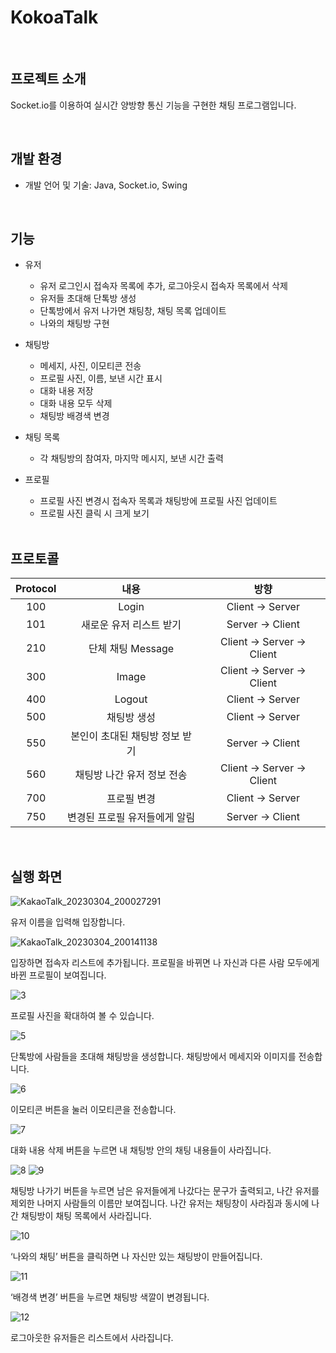 # KokoaTalk


<br>

## 프로젝트 소개

Socket.io를 이용하여 실시간 양방향 통신 기능을 구현한 채팅 프로그램입니다.

<br>

## 개발 환경

- 개발 언어 및 기술: Java, Socket.io, Swing
<br>

## 기능

- 유저

  - 유저 로그인시 접속자 목록에 추가, 로그아웃시 접속자 목록에서 삭제 
  - 유저들 초대해 단톡방 생성
  - 단톡방에서 유저 나가면 채팅창, 채팅 목록 업데이트
  - 나와의 채팅방 구현

- 채팅방

  - 메세지, 사진, 이모티콘 전송
  - 프로필 사진, 이름, 보낸 시간 표시
  - 대화 내용 저장
  - 대화 내용 모두 삭제
  - 채팅방 배경색 변경

- 채팅 목록

  - 각 채팅방의 참여자, 마지막 메시지, 보낸 시간 출력

- 프로필

  - 프로필 사진 변경시 접속자 목록과 채팅방에 프로필 사진 업데이트
  - 프로필 사진 클릭 시 크게 보기

  <br>

## 프로토콜

| Protocol |        내용         |             방향             |
| :------: | :---------------: | :------------------------: |
|   100    |       Login       |     Client  -> Server      |
|   101    |   새로운 유저 리스트 받기   |      Server -> Client      |
|   210    |   단체 채팅 Message   | Client -> Server -> Client |
|   300    |       Image       | Client -> Server -> Client |
|   400    |      Logout       |      Client -> Server      |
|   500    |      채팅방 생성       |      Client -> Server      |
|   550    | 본인이 초대된 채팅방 정보 받기 |      Server -> Client      |
|   560    |  채팅방 나간 유저 정보 전송  | Client -> Server -> Client |
|   700    |      프로필 변경       |     Client  -> Server      |
|   750    | 변경된 프로필 유저들에게 알림  |      Server -> Client      |

<br>


## 실행 화면

![KakaoTalk_20230304_200027291](https://user-images.githubusercontent.com/71643491/222896400-0f3884dd-70a9-44c8-a30c-4d92e329ed4f.png)

유저 이름을 입력해 입장합니다.  

![KakaoTalk_20230304_200141138](https://user-images.githubusercontent.com/71643491/222896402-e5837114-b048-4827-888e-a633646b5356.png)

입장하면 접속자 리스트에 추가됩니다.
프로필을 바뀌면 나 자신과 다른 사람 모두에게 바뀐 프로필이 보여집니다.  


![3](https://user-images.githubusercontent.com/71643491/222896084-2fef6705-4652-4d05-9619-1ff7fe382986.PNG)

프로필 사진을 확대하여 볼 수 있습니다.  


![5](https://user-images.githubusercontent.com/71643491/222896086-b0142075-d75c-4300-bdde-87fe830edae4.PNG)

단톡방에 사람들을 초대해 채팅방을 생성합니다.
채팅방에서 메세지와 이미지를 전송합니다.  


![6](https://user-images.githubusercontent.com/71643491/222896089-859ee76f-31f2-45dd-9a45-9bda89afd285.PNG)

이모티콘 버튼을 눌러 이모티콘을 전송합니다.  

![7](https://user-images.githubusercontent.com/71643491/222896091-ab683899-0f83-4036-99d0-c67b405ef091.PNG)

대화 내용 삭제 버튼을 누르면 내 채팅방 안의 채팅 내용들이 사라집니다.  

![8](https://user-images.githubusercontent.com/71643491/222896092-1c93d8b3-ad5d-4658-a0f3-7b8795587517.PNG)
![9](https://user-images.githubusercontent.com/71643491/222896095-cdaab9de-2329-4529-93aa-c065337225eb.PNG)

채팅방 나가기 버튼을 누르면 남은 유저들에게 나갔다는 문구가 출력되고, 나간 유저를 제외한 나머지 사람들의 이름만 보여집니다. 
나간 유저는 채팅창이 사라짐과 동시에 나간 채팅방이 채팅 목록에서 사라집니다.  

![10](https://user-images.githubusercontent.com/71643491/222896097-9ce89929-f69a-4af6-994f-b21561fe5297.PNG)

‘나와의 채팅’ 버튼을 클릭하면 나 자신만 있는 채팅방이 만들어집니다.  

![11](https://user-images.githubusercontent.com/71643491/222896098-c0f9c24a-f806-4e3a-b40b-879bee3f1b2e.PNG)

‘배경색 변경’ 버튼을 누르면 채팅방 색깔이 변경됩니다.  

![12](https://user-images.githubusercontent.com/71643491/222896099-6e05e4f8-e251-4f92-bba1-ecaee4a8e255.PNG)

로그아웃한 유저들은 리스트에서 사라집니다.


